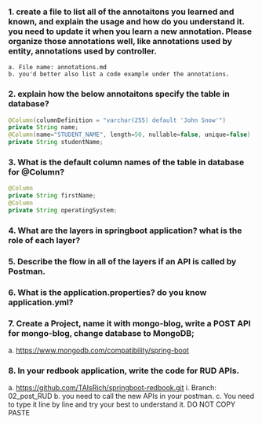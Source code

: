 ### 1. create a file to list all of the annotaitons you learned and known, and explain the usage and how do you understand it. you need to update it when you learn a new annotation. Please organize those annotations well, like annotations used by entity, annotations used by controller.
    a. File name: annotations.md
    b. you'd better also list a code example under the annotations.
### 2. explain how the below annotaitons specify the table in database?
```java
@Column(columnDefinition = "varchar(255) default 'John Snow'")
private String name;
@Column(name="STUDENT_NAME", length=50, nullable=false, unique=false)
private String studentName;
```
### 3. What is the default column names of the table in database for @Column?
```java
@Column
private String firstName;
@Column
private String operatingSystem;
```
### 4. What are the layers in springboot application? what is the role of each layer?
### 5. Describe the flow in all of the layers if an API is called by Postman.
### 6. What is the application.properties? do you know application.yml?
### 7. Create a Project, name it with mongo-blog, write a POST API for mongo-blog, change database to MongoDB;
a. https://www.mongodb.com/compatibility/spring-boot
### 8. In your redbook application, write the code for RUD APIs.
a. https://github.com/TAIsRich/springboot-redbook.git
    i. Branch: 02_post_RUD
b. you need to call the new APIs in your postman.
c. You need to type it line by line and try your best to understand it. DO NOT COPY PASTE